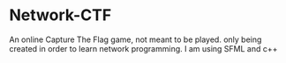 Network-CTF
===========

An online Capture The Flag game, not meant to be played. only being created in order to learn network programming.
I am using SFML and c++
